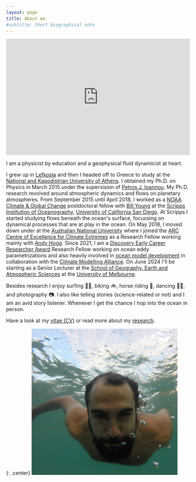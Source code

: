 ```yaml
---
layout: page
title: About me
#subtitle: Short biographical note
---
```


<div align=right style="padding:56.25% 0 0 0;position:relative;"><iframe src="https://player.vimeo.com/video/740918473?h=c17b64f3df&amp;badge=0&amp;autopause=0&amp;player_id=0&amp;app_id=58479" frameborder="0" allow="autoplay; fullscreen; picture-in-picture" allowfullscreen style="position:absolute;top:0;left:0;width:100%;height:100%;" title="Navid Constantinou in 60 secs"></iframe> <br/>
<small><small>[made with Miriam Pickard]</small></small></div>
<script src="https://player.vimeo.com/api/player.js"></script>

I am a physicist by education and a geophysical fluid dynamicist at heart.

I grew up in [Lefkosia][lefkosia-site] and then I headed off to Greece to study at the [National and Kapodistrian University of Athens][uoa-site].
I obtained my Ph.D. on Physics in March 2015 under the supervision of [Petros J. Ioannou][pji-site].
My Ph.D. research revolved around atmospheric dynamics and flows on planetary atmospheres.
From September 2015 until April 2018, I worked as a [NOAA Climate & Global Change][noaa-site] postdoctoral fellow with
[Bill Young][bill-site] at the [Scripps Institution of Oceanography][scripps-site],
[University of California San Diego][ucsd-site].
At Scripps I started studying flows beneath the ocean's surface, focussing on dynamical processes that are at play in the ocean.
On May 2018, I moved down under at the [Australian National University][anu-site] where I joined the
[ARC Centre of Excellence for Climate Extremes][arc-site] as a Research Fellow
working mainly with [Andy Hogg][andy-site].
Since 2021, I am a [Discovery Early Career Researcher Award][decra2021] Research Fellow working on ocean eddy parametrizations and also heavily involved in [ocean model development][oceananigans-repo] in collaboration with the [Climate Modelling Alliance][clima-site].
On June 2024 I'll be starting as a Senior Lecturer at the [School of Geography, Earth and Atmospheric Sciences][sgseas-site] at the [University of Melbourne][unimelb-site].

Besides research I enjoy surfing 🏄🏽, biking 🚲, horse riding 🐎, dancing 💃🏼, and photography 📷.
I also like telling stories (science-related or not) and I am an avid story listener.
Whenever I get the chance I hop into the ocean in person.

Have a look at my [vitae (CV)][cv-pdf] or read more about my [research](../research/).

{: .center}
<img src="/img/navid_underwater.jpg" alt="me somewhere in the Pacific" title="me somewhere in the Pacific" class="circular-image" />

[lefkosia-site]: http://en.wikipedia.org/wiki/Nicosia
[bill-site]: http://pordlabs.ucsd.edu/wryoung/
[arc-site]: http://www.climateextremes.org.au
[scripps-site]: http://scripps.ucsd.edu
[anu-site]: https://earthsciences.anu.edu.au/
[ucsd-site]: http://ucsd.edu
[uoa-site]: http://en.uoa.gr
[pji-site]: http://users.uoa.gr/~pjioannou/
[noaa-site]: https://cpaess.ucar.edu/cgc
[andy-site]: https://earthsciences.anu.edu.au/professor-andy-hogg
[decra2021]: https://rms.arc.gov.au/RMS/Report/Download/Report/a3f6be6e-33f7-4fb5-98a6-7526aaa184cf/219
[cv-pdf]: http://nbviewer.jupyter.org/github/navidcy/NavidVitae/blob/main/cv.pdf
[oceananigans-repo]: https://github.com/CliMA/Oceananigans.jl
[sgseas-site]: https://sgeas.unimelb.edu.au
[unimelb-site]: https://www.unimelb.edu.au
[clima-site]: https://clima.caltech.edu
